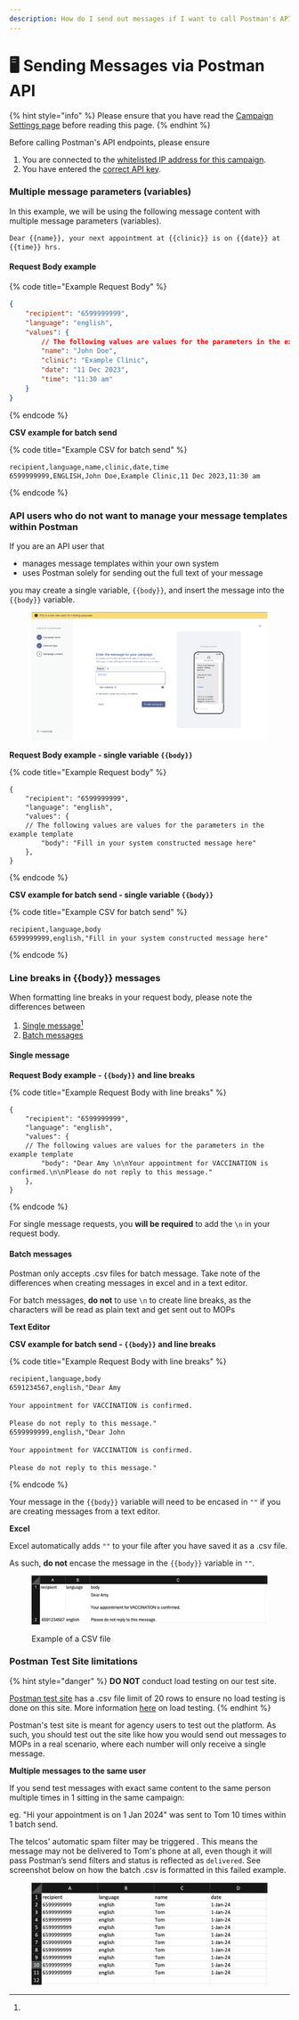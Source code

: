 ```yaml
---
description: How do I send out messages if I want to call Postman's API Endpoints
---
```


# 🖥️ Sending Messages via Postman API

{% hint style="info" %}
Please ensure that you have read the [Campaign Settings page](campaign-settings.md) before reading this page.&#x20;
{% endhint %}

Before calling Postman's API endpoints, please ensure

1. You are connected to the [whitelisted IP address for this campaign](campaign-settings.md#integrations-ip-address-whitelisting).
2. You have entered the [correct API key](campaign-settings.md#api-keys).

### Multiple message parameters (variables)

In this example, we will be using the following message content with multiple message parameters (variables).

```markup
Dear {{name}}, your next appointment at {{clinic}} is on {{date}} at {{time}} hrs. 
```

#### Request Body example

{% code title="Example Request Body" %}
```json
{
    "recipient": "6599999999",
    "language": "english",
    "values": {
        // The following values are values for the parameters in the example template
        "name": "John Doe",
        "clinic": "Example Clinic",
        "date": "11 Dec 2023",
        "time": "11:30 am"
    }
}
```
{% endcode %}

**CSV example for batch send**

{% code title="Example CSV for batch send" %}
```csv
recipient,language,name,clinic,date,time
6599999999,ENGLISH,John Doe,Example Clinic,11 Dec 2023,11:30 am
```
{% endcode %}

### **A**PI users who do not want to manage your message templates within Postman

If you are an API user that

* manages message templates within your own system
* uses Postman solely for sending out the full text of your message

you may create a single variable, `{{body}}`, and insert the message into the `{{body}}` variable.

<figure><img src="../.gitbook/assets/Screenshot 2024-01-09 at 3.19.35 PM (1).png" alt=""><figcaption></figcaption></figure>

**Request Body example - single variable `{{body}}`**

{% code title="Example Request body" %}
```
{
    "recipient": "6599999999",
    "language": "english",
    "values": {
    // The following values are values for the parameters in the example template
        "body": "Fill in your system constructed message here"
    },
}
```
{% endcode %}

**CSV example for batch send - single variable `{{body}}`**

{% code title="Example CSV for batch send" %}
```
recipient,language,body
6599999999,english,"Fill in your system constructed message here"
```
{% endcode %}

### Line breaks in \{{body\}} messages

When formatting line breaks in your request body, please note the differences between

1. [Single message](#user-content-fn-1)[^1]
2. [Batch messages](sending-messages-via-postman-api.md#batch-messages)

#### Single message

**Request Body example - `{{body}}` and line breaks**

{% code title="Example Request Body with line breaks" %}
```
{
    "recipient": "6599999999",
    "language": "english",
    "values": {
    // The following values are values for the parameters in the example template
        "body": "Dear Amy \n\nYour appointment for VACCINATION is confirmed.\n\nPlease do not reply to this message."
    },
}
```
{% endcode %}

For single message requests, you **will be required** to add the `\n` in your request body.

#### Batch messages

Postman only accepts .csv files for batch message. Take note of the differences when creating messages in excel and in a text editor.&#x20;

For batch messages, **do not** to use `\n` to create line breaks, as the characters will be read as plain text and get sent out to MOPs&#x20;

**Text Editor**

**CSV example for batch send - `{{body}}` and line breaks**

{% code title="Example Request Body with line breaks" %}
```
recipient,language,body
6591234567,english,"Dear Amy 

Your appointment for VACCINATION is confirmed.

Please do not reply to this message."
6599999999,english,"Dear John 

Your appointment for VACCINATION is confirmed.

Please do not reply to this message."
```
{% endcode %}

Your message in the `{{body}}` variable will need to be encased in `""` if you are creating messages from a text editor.

**Excel**

Excel automatically adds `""` to your file after you have saved it as a .csv file.

As such, **do not** encase the message in the `{{body}}` variable in `""`.

<figure><img src="../.gitbook/assets/Screenshot 2024-01-23 at 6.27.49 PM.png" alt=""><figcaption><p>Example of a CSV file</p></figcaption></figure>

### Postman Test Site limitations

{% hint style="danger" %}
**DO NOT** conduct load testing on our test site.&#x20;

[Postman test site](https://test.postman.gov.sg/) has a .csv file limit of 20 rows to ensure no load testing is done on this site. More information [here](../postman-v2-api-docs/about-postman-v2/postman-v2-slas.md#id-4.-whats-the-sms-throughput-rate) on load testing.
{% endhint %}

Postman's test site is meant for agency users to test out the platform. As such, you should test out the site like how you would send out messages to MOPs in a real scenario, where each number will only receive a single message.&#x20;

**Multiple messages to the same user**

If you send test messages with exact same content to the same person multiple times in 1 sitting in the same campaign:

eg. "Hi your appointment is on 1 Jan 2024" was sent to Tom 10 times within 1 batch send.

The telcos' automatic spam filter may be triggered . This means the message may not be delivered  to Tom's phone at all, even though it will pass Postman’s send filters and status is reflected as `delivered`.  See screenshot below on how the batch .csv is formatted in this failed example.

<figure><img src="../.gitbook/assets/image.png" alt=""><figcaption></figcaption></figure>

[^1]: 
